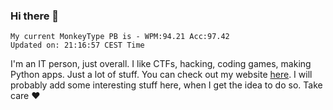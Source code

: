 ### Hi there 👋
<!-- PB START -->
```
My current MonkeyType PB is - WPM:94.21 Acc:97.42
Updated on: 21:16:57 CEST Time
```
<!-- PB END -->
I'm an IT person, just overall. I like CTFs, hacking, coding games, making Python apps. Just a lot of stuff.
You can check out my website [here](https://skill3472.github.io/).
I will probably add some interesting stuff here, when I get the idea to do so. Take care ❤️
